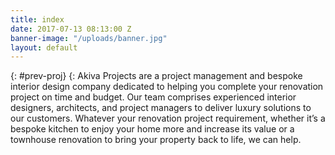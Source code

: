 ```yaml
---
title: index
date: 2017-07-13 08:13:00 Z
banner-image: "/uploads/banner.jpg"
layout: default
---
```


{: #prev-proj}
{: 
Akiva Projects are a project management and bespoke interior design company dedicated to helping you complete your renovation project on time and budget. Our team comprises experienced interior designers, architects, and project managers to deliver luxury solutions to our customers. Whatever your renovation project requirement, whether it’s a bespoke kitchen to enjoy your home more and increase its value or a townhouse renovation to bring your property back to life, we can help.
                

